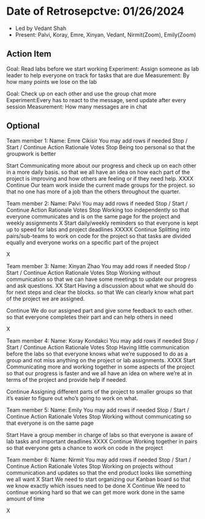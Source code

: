# Date of Retrosepctve: 01/26/2024

* Led by Vedant Shah
* Present: Palvi, Koray, Emre, Xinyan, Vedant, Nirmit(Zoom), Emily(Zoom)

## Action Item
Goal: Read labs before we start working
Experiment: Assign someone as lab leader to help everyone on track for tasks that are due
Measurement: By how many points we lose on the lab

Goal: Check up on each other and use the group chat more
Experiment:Every has to react to the message, send update after every session
Measurement: How many messages are in chat

## Optional
Team member 1:  Name: Emre Cikisir
You may add rows if needed
Stop / Start / Continue
Action
Rationale
Votes
Stop
Being too personal
so that the groupwork is better


Start
Communicating more about our progress and check up on each other in a more daily basis.
so that we all have an idea on how each part of the project is improving and how others are feeling or if they need help.
XXXX
Continue
Our team work inside the current made groups for the project.
so that no one has more of a job than the others throughout the quarter.





Team member 2:  Name: Palvi
You may add rows if needed
Stop / Start / Continue
Action
Rationale
Votes
Stop
Working too independently 
so that everyone communicates and is on the same page for the project and weekly assignments
X
Start
daily/weekly reminders 
so that everyone is kept up to speed for labs and project deadlines
XXXXX
Continue
Splitting into pairs/sub-teams to work on code for the project
so that tasks are divided equally and everyone works on a specific part of the project

X



Team member 3:  Name: Xinyan Zhao
You may add rows if needed
Stop / Start / Continue
Action
Rationale
Votes
Stop
Working without communication
so that we can have some meetings to update our progress and ask questions.
XX
Start
Having a discussion about what we should do for next steps and clear the blocks.
so that 
We can clearly know what part of the project we are assigned.


Continue
We do our assigned part and give some feedback to each other.
so that everyone completes their part and can help others in need

X



Team member 4:  Name: Koray Kondakci
You may add rows if needed
Stop / Start / Continue
Action
Rationale
Votes
Stop
Having little communication before the labs
so that everyone knows what we’re supposed to do as a group and not miss anything on the project or lab assignments.
XXXX
Start
Communicating more and working together in some aspects of the project 
so that our progress is faster and we all have an idea on where we’re at in terms of the project and provide help if needed.


Continue
Assigning different parts of the project to smaller groups 
so that it’s easier to figure out who’s going to work on what.





Team member 5:  Name: Emily
You may add rows if needed
Stop / Start / Continue
Action
Rationale
Votes
Stop
Working without communicating 
so that everyone is on the same page


Start
Have a group member in charge of labs
so that everyone is aware of lab tasks and important deadlines
XXXX
Continue
Working together in pairs 
so that everyone gets a chance to work on code in the project






Team member 6:  Name: Nirmit
You may add rows if needed
Stop / Start / Continue
Action
Rationale
Votes
Stop
Working on projects without communication and updates
so that the end product looks like something we all want
X
Start
We need to start organizing our Kanban board 
so that we know exactly which issues need to be done
X
Continue
We need to continue working hard
so that we can get more work done in the same amount of time

X

